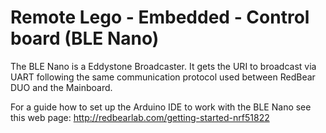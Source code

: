 # Remote Lego - Embedded - Control board (BLE Nano)

The BLE Nano is a Eddystone Broadcaster. It gets the URI to broadcast via UART following the same communication protocol used between RedBear DUO and the Mainboard.

For a guide how to set up the Arduino IDE to work with the BLE Nano see this web page: http://redbearlab.com/getting-started-nrf51822